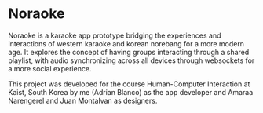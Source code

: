 # Noraoke

Noraoke is a karaoke app prototype bridging the experiences and interactions of western karaoke and korean norebang for a more modern age. It explores the concept of having groups interacting through a shared playlist, with audio synchronizing across all devices through websockets for a more social experience.

This project was developed for the course Human-Computer Interaction at Kaist, South Korea by me (Adrian Blanco) as the app developer and Amaraa Narengerel and Juan Montalvan as designers. 
